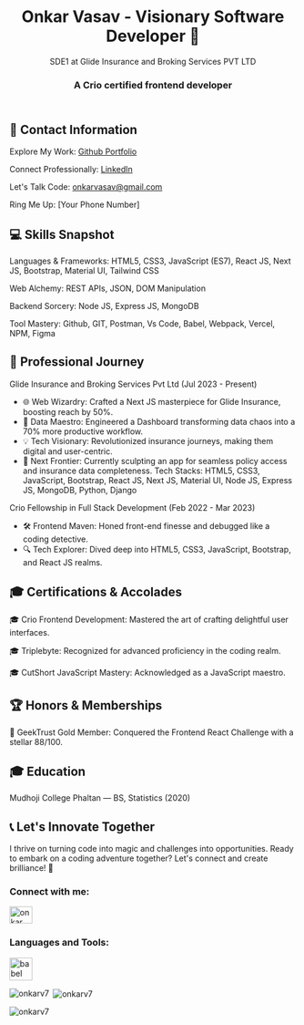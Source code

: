  <header>
    <h1>Onkar Vasav - Visionary Software Developer 🚀</h1>
    <p>SDE1 at Glide Insurance and Broking Services PVT LTD</p>
    <h3 align="center">A Crio certified frontend developer</h3>
  </header>

  <section>
    <h2>🌟 Contact Information</h2>
    <p>Explore My Work: <a href="Github Portfolio">Github Portfolio</a></p>
    <p>Connect Professionally: <a href="https://linkedin.com/in/onkar vasav">LinkedIn</a></p>
    <p>Let's Talk Code: <a href="mailto:onkarvasav@gmail.com">onkarvasav@gmail.com</a></p>
    <p>Ring Me Up: [Your Phone Number]</p>
  </section>

  <section>
    <h2>💻 Skills Snapshot</h2>
    <p>Languages & Frameworks: HTML5, CSS3, JavaScript (ES7), React JS, Next JS, Bootstrap, Material UI, Tailwind CSS</p>
    <p>Web Alchemy: REST APIs, JSON, DOM Manipulation</p>
    <p>Backend Sorcery: Node JS, Express JS, MongoDB</p>
    <p>Tool Mastery: Github, GIT, Postman, Vs Code, Babel, Webpack, Vercel, NPM, Figma</p>
  </section>

  <section>
    <h2>🚀 Professional Journey</h2>
    <p>Glide Insurance and Broking Services Pvt Ltd (Jul 2023 - Present)</p>
    <ul>
      <li>🌐 Web Wizardry: Crafted a Next JS masterpiece for Glide Insurance, boosting reach by 50%.</li>
      <li>🚀 Data Maestro: Engineered a Dashboard transforming data chaos into a 70% more productive workflow.</li>
      <li>💡 Tech Visionary: Revolutionized insurance journeys, making them digital and user-centric.</li>
      <li>📱 Next Frontier: Currently sculpting an app for seamless policy access and insurance data completeness.
        Tech Stacks: HTML5, CSS3, JavaScript, Bootstrap, React JS, Next JS, Material UI, Node JS, Express JS, MongoDB, Python, Django</li>
    </ul>
    <p>Crio Fellowship in Full Stack Development (Feb 2022 - Mar 2023)</p>
    <ul>
      <li>🛠️ Frontend Maven: Honed front-end finesse and debugged like a coding detective.</li>
      <li>🔍 Tech Explorer: Dived deep into HTML5, CSS3, JavaScript, Bootstrap, and React JS realms.</li>
    </ul>
  </section>

  <section>
    <h2>🎓 Certifications & Accolades</h2>
    <p>🎓 Crio Frontend Development: Mastered the art of crafting delightful user interfaces.</p>
    <p>🎓 Triplebyte: Recognized for advanced proficiency in the coding realm.</p>
    <p>🎓 CutShort JavaScript Mastery: Acknowledged as a JavaScript maestro.</p>
  </section>

  <section>
    <h2>🏆 Honors & Memberships</h2>
    <p>🏅 GeekTrust Gold Member: Conquered the Frontend React Challenge with a stellar 88/100.</p>
  </section>

  <section>
    <h2>🎓 Education</h2>
    <p>Mudhoji College Phaltan — BS, Statistics (2020)</p>
  </section>

  <section>
    <h2>📞 Let's Innovate Together</h2>
    <p>I thrive on turning code into magic and challenges into opportunities. Ready to embark on a coding adventure together?
      Let's connect and create brilliance! 🚀</p>
  </section>

  <section>
    <h3 align="left">Connect with me:</h3>
    <p align="left">
      <a href="https://linkedin.com/in/onkar vasav" target="blank"><img align="center" src="https://raw.githubusercontent.com/rahuldkjain/github-profile-readme-generator/master/src/images/icons/Social/linked-in-alt.svg"
          alt="onkar vasav" height="30" width="40" /></a>
    </p>
  </section>

  <section>
    <h3 align="left">Languages and Tools:</h3>
    <p align="left">
      <a href="https://babeljs.io/" target="_blank" rel="noreferrer"> <img src="https://www.vectorlogo.zone/logos/babeljs/babeljs-icon.svg" alt="babel" width="40"
          height="40"/> </a> <!-- Add other tools and languages here -->
    </p>
  </section>

  <section>
    <p><img align="left" src="https://github-readme-stats.vercel.app/api/top-langs?username=onkarv7&show_icons=true&locale=en&layout=compact" alt="onkarv7" /></p>
    <p>&nbsp;<img align="center" src="https://github-readme-stats.vercel.app/api?username=onkarv7&show_icons=true&locale=en" alt="onkarv7" /></p>
    <p><img align="center" src="https://github-readme-streak-stats.herokuapp.com/?user=onkarv7&" alt="onkarv7" /></p>
  </section>
